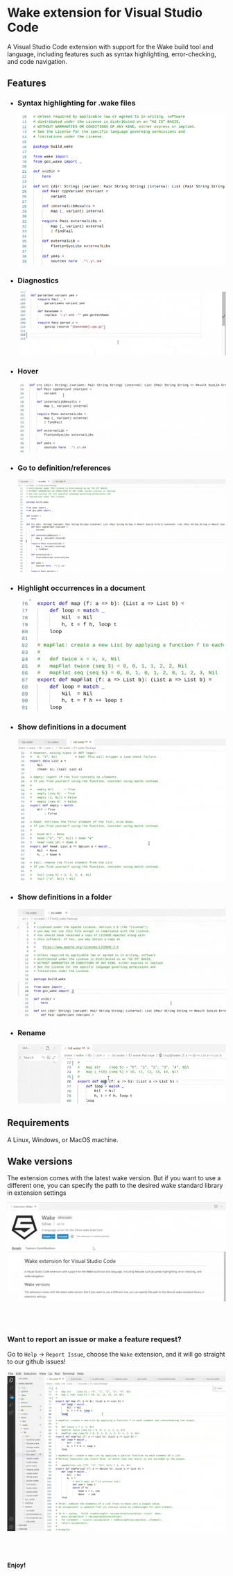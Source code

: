 # Wake extension for Visual Studio Code

A Visual Studio Code extension with support for the Wake build tool and language, including features such as syntax highlighting, error-checking, and code navigation.

## Features

* ### Syntax highlighting for .wake files

    ![Syntax highlighting](https://github.com/sifive/wake/blob/master/extensions/vscode/online_images/syntax_highlighting.png?raw=true)

* ### Diagnostics

    ![Diagnostics](https://github.com/sifive/wake/blob/master/extensions/vscode/online_images/diagnostics.gif?raw=true)

* ### Hover

    ![Hover](https://github.com/sifive/wake/blob/master/extensions/vscode/online_images/hover.gif?raw=true)

* ### Go to definition/references

    ![Go to](https://github.com/sifive/wake/blob/master/extensions/vscode/online_images/goto.gif?raw=true)

* ### Highlight occurrences in a document

    ![Highlight](https://github.com/sifive/wake/blob/master/extensions/vscode/online_images/highlight.gif?raw=true)

* ### Show definitions in a document

    ![Definitions in a document](https://github.com/sifive/wake/blob/master/extensions/vscode/online_images/show_defs_doc.gif?raw=true)

* ### Show definitions in a folder

    ![Definitions in a folder](https://github.com/sifive/wake/blob/master/extensions/vscode/online_images/show_defs_folder.gif?raw=true)

* ### Rename 

    ![Rename](https://github.com/sifive/wake/blob/master/extensions/vscode/online_images/rename.gif?raw=true)

## Requirements

 A Linux, Windows, or MacOS machine.

## Wake versions

The extension comes with the latest wake version. But if you want to use a different one, you can specify the path to the desired wake standard library in extension settings

![Specifying wake stdlib](https://github.com/sifive/wake/blob/master/extensions/vscode/online_images/stdlib.gif?raw=true)
<br/><br/><br/><br/>

### Want to report an issue or make a feature request? 

Go to `Help` -> `Report Issue`, choose the `Wake` extension, and it will go straight to our github issues!

![Reporting an issue](https://github.com/sifive/wake/blob/master/extensions/vscode/online_images/report_issue.gif?raw=true)

<br/><br/>

#### **Enjoy!**
